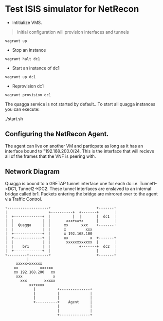 Test ISIS simulator for NetRecon
====

* Intitialize VMS.

> Initial configuration will provision interfaces and tunnels

`vagrant up`

* Stop an instance

`vagrant halt dc1`

* Start an instance of dc1

`vagrant up dc1`

* Reprovision dc1

`vagrant provision dc1`



The quagga service is not started by default.. To start all quagga instances you can execute:

./start.sh


Configuring the NetRecon Agent.
----

The agent can live on another VM and particpate as long as it has an interface bound to "192.168.200.0/24. This is the interface that will recieve all of the frames that the VNF is peering with.


Network Diagram
----

Quagga is bound to a GRETAP tunnel interface one for each dc i.e. Tunnel1->DC1, Tunnel2->DC2. These tunnel interfaces are enslaved to an internal bridge called br1. Packets entering the bridge are mirrored over to the agent via Traffic Control.



    +-------------------+                     +-------+
    |                   +----------+  +-------+       |
    |  +-------------+  |          |  |       |  dc1  |
    |  |             |  |       xxx+xx+x      |       |
    |  |  Quagga     |  |      xx      xxx    +-------+
    |  |             |  |      x         xxx
    |  +-------------+  |      x 192.168.100
    |  +-------------+  |      xx          x  +-------+
    |  |             |  |       xxxxxxxxxxxx  |       |
    |  |    br1      |  |             +-------+  dc2  |
    |  +-------------+  |                     |       |
    +---------+---------+                     +-------+
              |
         xxxxx+xxxxxx
        xx          xxxxxx
        xx 192.168.200   xx
         xxx              x
           xxx        xxxxx
               xx+xxxx
                 |          +--------------+
                 |          |              |
                 |          |              |
                 +----------+    Agent     |
                            |              |
                            |              |
                            +--------------+